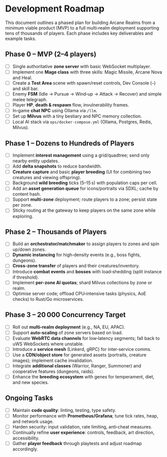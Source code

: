 # Development Roadmap

This document outlines a phased plan for building Arcane Realms from a minimum viable product (MVP) to a full multi‑realm deployment supporting tens of thousands of players. Each phase includes key deliverables and example tasks.

## Phase 0 – MVP (2–4 players)

- [ ] Single authoritative **zone server** with basic WebSocket multiplayer.
- [ ] Implement one **Mage class** with three skills: Magic Missile, Arcane Nova and Heal.
- [ ] Create a **Test Area** scene with spawn/reset controls, Dev Console (`~`) and skill bar.
- [ ] Enemy **FSM** (Idle → Pursue → Wind‑up → Attack → Recover) and simple melee telegraph.
- [ ] Player **HP**, **death & respawn** flow, invulnerability frames.
- [ ] In‑game **chat NPC** using Ollama via `/llm`.
- [ ] Set up **Milvus** with a tiny bestiary and NPC memory collection.
- [ ] Local AI stack via `ops/docker-compose.yml` (Ollama, Postgres, Redis, Milvus).

## Phase 1 – Dozens to Hundreds of Players

- [ ] Implement **interest management** using a grid/quadtree; send only nearby entity updates.
- [ ] Add **delta snapshots** to reduce bandwidth.
- [ ] **Creature capture** and basic **player breeding** (UI for combining two creatures and viewing offspring).
- [ ] Background **wild breeding** ticks (5–15 s) with population caps per cell.
- [ ] Add an **asset generation queue** for icons/portraits via SDXL; cache by content hash.
- [ ] Support **multi‑zone** deployment; route players to a zone; persist state per zone.
- [ ] Sticky routing at the gateway to keep players on the same zone while exploring.

## Phase 2 – Thousands of Players

- [ ] Build an **orchestrator/matchmaker** to assign players to zones and spin up/down zones.
- [ ] **Dynamic instancing** for high‑density events (e.g., boss fights, dungeons).
- [ ] **Cross‑zone transfer** of players and their creatures/inventory.
- [ ] Introduce **combat events** and **bosses** with load‑shedding (split instance if threshold).
- [ ] Implement **per‑zone AI quotas**; shard Milvus collections by zone or realm.
- [ ] Optimise server code; offload CPU‑intensive tasks (physics, AoE checks) to Rust/Go microservices.

## Phase 3 – 20 000 Concurrency Target

- [ ] Roll out **multi‑realm deployment** (e.g., NA, EU, APAC).
- [ ] Support **auto‑scaling** of zone servers based on load.
- [ ] Evaluate **WebRTC data channels** for low‑latency segments; fall back to uWS WebSockets where unstable.
- [ ] Introduce a **service mesh** (Linkerd, gRPC) for inter‑service comms.
- [ ] Use a **CDN/object store** for generated assets (portraits, creature images); implement cache invalidation.
- [ ] Integrate **additional classes** (Warrior, Ranger, Summoner) and cooperative features (dungeons, raids).
- [ ] Enhance the **breeding ecosystem** with genes for temperament, diet, and new species.

## Ongoing Tasks

- [ ] Maintain **code quality**: linting, testing, type safety.
- [ ] Monitor performance with **Prometheus/Grafana**; tune tick rates, heap, and network usage.
- [ ] Harden security: input validation, rate limiting, anti‑cheat measures.
- [ ] Continually refine **user experience**: controls, feedback, art direction, accessibility.
- [ ] Gather **player feedback** through playtests and adjust roadmap accordingly.
